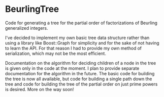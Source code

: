 BeurlingTree
============

Code for generating a tree for the partial order of factorizations of Beurling generalized integers.

I've decided to implement my own basic tree data structure rather than using a library like
Boost::Graph for simplicity and for the sake of not having to learn the API. For that reason I had
to provide my own method of serialization, which may not be the most efficient.

Documentation on the algorithm for deciding children of a node in the tree is given only in the code
at the moment. I plan to provide separate documentation for the algorithm in the future. The basic
code for building the tree is now all available, but code for building a single path down the tree
and code for building the tree of the partial order on just prime powers is desired. More on the way
soon!